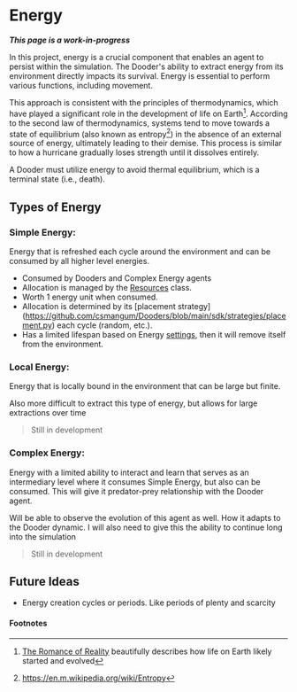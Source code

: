 # Energy

***This page is a work-in-progress***

In this project, energy is a crucial component that enables an agent to persist within the simulation. The Dooder's ability to extract energy from its environment directly impacts its survival. Energy is essential to perform various functions, including movement.

This approach is consistent with the principles of thermodynamics, which have played a significant role in the development of life on Earth[^1]. According to the second law of thermodynamics, systems tend to move towards a state of equilibrium (also known as entropy[^2]) in the absence of an external source of energy, ultimately leading to their demise. This process is similar to how a hurricane gradually loses strength until it dissolves entirely.

A Dooder must utilize energy to avoid thermal equilibrium, which is a terminal state (i.e., death).

## Types of Energy

### Simple Energy: 
Energy that is refreshed each cycle around the environment and can be consumed by all higher level energies.

* Consumed by Dooders and Complex Energy agents
* Allocation is managed by the [Resources](https://github.com/csmangum/Dooders/blob/main/sdk/models/resources.py) class.
* Worth 1 energy unit when consumed.
* Allocation is determined by its [placement strategy] (https://github.com/csmangum/Dooders/blob/main/sdk/strategies/placement.py) each cycle (random, etc.).
* Has a limited lifespan based on Energy [settings](https://github.com/csmangum/Dooders/blob/main/sdk/variables/energy.yml), then it will remove itself from the environment.

### Local Energy: 
Energy that is locally bound in the environment that can be large but finite.

Also more difficult to extract this type of energy, but allows for large extractions over time

> Still in development

### Complex Energy: 
Energy with a limited ability to interact and learn that serves as an intermediary level where it consumes Simple Energy, but also can be consumed. This will give it predator-prey relationship with the Dooder agent.

Will be able to observe the evolution of this agent as well.
How it adapts to the Dooder dynamic.
I will also need to give this the ability to continue long into the simulation

> Still in development

## Future Ideas

* Energy creation cycles or periods. Like periods of plenty and scarcity


#### Footnotes
[^1]: [The Romance of Reality](https://www.amazon.com/Romance-Reality-Organizes-Consciousness-Complexity/dp/1637740441/ref=nodl_?dplnkId=7d73a70c-055f-42ff-89cf-05e4a1170b53) beautifully describes how life on Earth likely started and evolved
[^2]: https://en.m.wikipedia.org/wiki/Entropy
